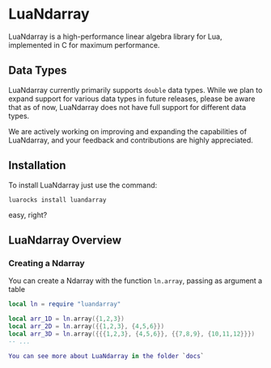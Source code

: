 # LuaNdarray

LuaNdarray is a high-performance linear algebra library for Lua, implemented in C for maximum performance.

## Data Types

LuaNdarray currently primarily supports `double` data types. While we plan to expand support for various data types in future releases, please be aware that as of now, LuaNdarray does not have full support for different data types.

We are actively working on improving and expanding the capabilities of LuaNdarray, and your feedback and contributions are highly appreciated.


## Installation

To install LuaNdarray just use the command:
```
luarocks install luandarray
```
easy, right?

## LuaNdarray Overview

### Creating a Ndarray

You can create a Ndarray with the function `ln.array`, passing as argument a table
```lua
local ln = require "luandarray"

local arr_1D = ln.array({1,2,3})
local arr_2D = ln.array({{1,2,3}, {4,5,6}})
local arr_3D = ln.array({{{1,2,3}, {4,5,6}}, {{7,8,9}, {10,11,12}}})
-- ...

You can see more about LuaNdarray in the folder `docs`
